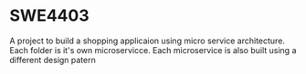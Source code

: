 # SWE4403


A project to build a shopping applicaion using micro service architecture. 
Each folder is it's own microservicce. Each microservice is also built using a different design patern
